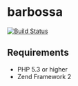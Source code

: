 barbossa
========

[![Build Status](https://travis-ci.org/fbergkemper/barbossa.png?branch=master)](https://travis-ci.org/fbergkemper/barbossa)

## Requirements

* PHP 5.3 or higher
* Zend Framework 2

